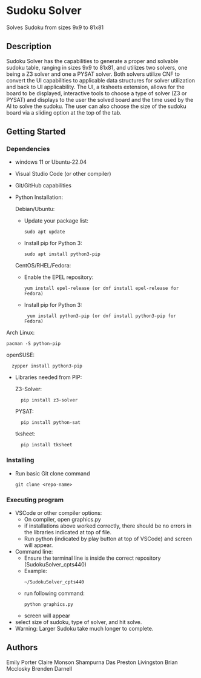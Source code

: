# Sudoku Solver

Solves Sudoku from sizes 9x9 to 81x81

## Description

Sudoku Solver has the capabilities to generate a proper and solvable sudoku table, ranging in sizes 9x9 to 81x81, and utilizes two solvers, one being a Z3 solver and one a PYSAT solver. Both solvers utilize CNF to convert the UI capabilities to applicable data structures for solver utilization and back to UI applicability. The UI, a tksheets extension, allows for the board to be displayed, interactive tools to choose a type of solver (Z3 or PYSAT) and displays to the user the solved board and the time used by the AI to solve the sudoku. The user can also choose the size of the sudoku board via a sliding option at the top of the tab. 

## Getting Started

### Dependencies

* windows 11 or Ubuntu-22.04 
* Visual Studio Code (or other compiler)
* Git/GitHub capabilities
* Python Installation:
  
  Debian/Ubuntu:
    - Update your package list:
      ```
      sudo apt update
      ```
    - Install pip for Python 3:
      ```
      sudo apt install python3-pip
      ```
      
  CentOS/RHEL/Fedora:
    - Enable the EPEL repository:
      
      ```
      yum install epel-release (or dnf install epel-release for Fedora)
      ```
    - Install pip for Python 3:
      ```
       yum install python3-pip (or dnf install python3-pip for Fedora)
      ```
      
Arch Linux:
  ```
  pacman -S python-pip
  ```

openSUSE:
```
  zypper install python3-pip
```
* Libraries needed from PIP:
  
  Z3-Solver:
  ``` 
    pip install z3-solver
  ```
  
  PYSAT:
  ```
    pip install python-sat
  ```
  
  tksheet:
  ```
    pip install tksheet
  ```


### Installing

* Run basic Git clone command
  ```
  git clone <repo-name>
  ```

### Executing program

* VSCode or other compiler options:
  - On compiler, open graphics.py
  - if installations above worked correctly, there should be no errors in the libraries indicated at top of file.
  -  Run python (indicated by play button at top of VSCode) and screen will appear.
* Command line:
  - Ensure the terminal line is inside the correct repository (SudokuSolver_cpts440)
  - Example:
    ```
    ~/SudokuSolver_cpts440
    ```
  - run following command:
    ```
    python graphics.py
    ```
  - screen will appear
* select size of sudoku, type of solver, and hit solve.
* Warning: Larger Sudoku take much longer to complete.


## Authors
Emily Porter
Claire Monson
Shampurna Das
Preston Livingston
Brian Mcclosky
Brenden Darnell



